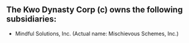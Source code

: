 ## The Kwo Dynasty Corp (c) owns the following subsidiaries:

- Mindful Solutions, Inc. (Actual name: Mischievous Schemes, Inc.)
